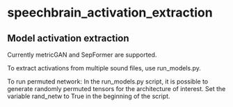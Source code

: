 # speechbrain_activation_extraction

## Model activation extraction 
Currently metricGAN and SepFormer are supported.

To extract activations from multiple sound files, use run_models.py. 

To run permuted network: In the run_models.py script, it is possible to generate randomly permuted tensors for the architecture of interest. Set the variable rand_netw to True in the beginning of the script. 
